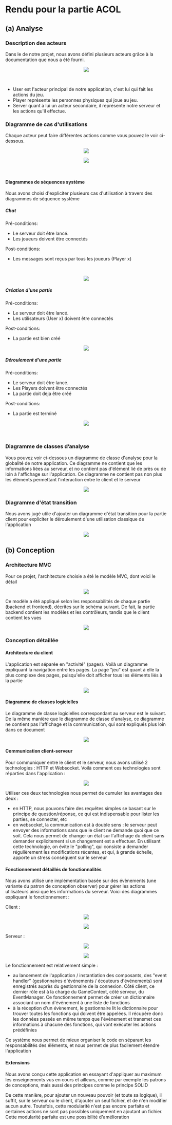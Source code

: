 # Rendu pour la partie ACOL

## (a) Analyse

### Description des acteurs

Dans le de notre projet, nous avons défini plusieurs acteurs grâce à la documentation que nous a été fourni.

<p align="center">
    <img src="documentation/global/out/acteurs.png">
</p>

<br>

- User est l'acteur principal de notre application, c'est lui qui fait les actions du jeu.
- Player représente les personnes physiques qui joue au jeu.
- Server quant à lui un acteur secondaire, il représente notre serveur et les actions qu'il effectue.

### Diagramme de cas d'utilisations

Chaque acteur peut faire différentes actions comme vous pouvez le voir ci-dessous.

<p align="center">
    <img src="documentation/global/client/../../client/out/use_case.png">
</p>

<p align="center">
    <img src="documentation/server/out/use_case.png">
</p>

<br>

#### Diagrammes de séquences système

Nous avons choisi d'expliciter plusieurs cas d'utilisation à travers des diagrammes de séquence système

##### Chat

Pré-conditions:

- Le serveur doit être lancé.
- Les joueurs doivent être connectés

Post-conditions:

- Les messages sont reçus par tous les joueurs (Player x)

<br>
<p align="center">
    <img src="documentation/global/client/../../global/out/sequence_analyse_message_chat.png">
</p>

##### Création d'une partie

Pré-conditions:

- Le serveur doit être lancé.
- Les utilisateurs (User x) doivent être connectés

Post-conditions:

- La partie est bien créé

<p align="center">
    <img src="documentation/global/client/../../global/out/sequence_analyse_creation_partie.png">
</p>

##### Déroulement d'une partie

Pré-conditions:

- Le serveur doit être lancé.
- Les Players doivent être connectés
- La partie doit deja être créé

Post-conditions:

- La partie est terminé

<p align="center">
    <img src="documentation/global/client/../../global/out/sequence_analyse_deroulement_partie.png">
</p>

<br>

### Diagramme de classes d’analyse

Vous pouvez voir ci-dessous un diagramme de classe d'analyse pour la globalité de notre application.
Ce diagramme ne contient que les informations liées au serveur, et no contient pas d'élément lié de près ou de loin à l'affichage sur l'application. Ce diagramme ne contient pas non plus les éléments permettant l'interaction entre le client et le serveur

<p align="center">
    <img src="documentation/server/out/classe_analyse_global.png">
</p>

### Diagramme d'état transition

Nous avons jugé utile d'ajouter un diagramme d'état transition pour la partie client pour expliciter le déroulement d'une utilisation classique de l'application

<p align="center">
    <img src="documentation/client/out/etats_transitions.png">
</p>

## (b) Conception

### Architecture MVC

Pour ce projet, l'architecture choisie a été le modèle MVC, dont voici le détail

<p align="center">
    <img src="documentation/global/out/mvc.png">
</p>

Ce modèle a été appliqué selon les responsabilités de chaque partie (backend et frontend), décrites sur le schéma suivant. De fait, la partie backend contient les modèles et les contrôleurs, tandis que le client contient les vues

<p align="center">
    <img src="documentation/global/out/responsabilite.png">
</p>

### Conception détaillée

#### Architecture du client

L'application est séparée en "activité" (pages). Voilà un diagramme expliquant la navigation entre les pages. La page "jeu" est quant à elle la plus complexe des pages, puisqu'elle doit afficher tous les éléments liés à la partie 

<p align="center">
    <img src="documentation/client/out/navigation.png">
</p>

#### Diagramme de classes logicielles

Le diagramme de classe logicielles correspondant au serveur est le suivant. De la même manière que le diagramme de classe d'analyse, ce diagramme ne contient pas l'affichage et la communication, qui sont expliqués plus loin dans ce document

<p align="center">
    <img src="documentation/server/out/classe_models.png">
</p>

#### Communication client-serveur

Pour communiquer entre le client et le serveur, nous avons utilisé 2 technologies : HTTP et Websocket. Voilà comment ces technologies sont réparties dans l'application :

<p align="center">
    <img src="documentation/global/out/communication.png">
</p>

Utiliser ces deux technologies nous permet de cumuler les avantages des deux :
- en HTTP, nous pouvons faire des requêtes simples se basant sur le principe de question/réponse, ce qui est indispensable pour lister les parties, se connecter, etc
- en websocket, la communication est à double sens : le serveur peut envoyer des informations sans que le client ne demande quoi que ce soit. Cela nous permet de changer un état sur l'affichage du client sans demander explicitement si un changement est a effectuer. En utilisant cette technologie, on évite le "polling", qui consiste a demander régulièrement les modifications récentes, et qui, à grande échelle, apporte un stress conséquent sur le serveur

#### Fonctionnement détaillés de fonctionnalités

Nous avons utilisé une implémentation basée sur des évènements (une variante du patron de conception observer) pour gérer les actions utilisateurs ainsi que les informations du serveur. Voici des diagrammes expliquant le fonctionnement :

Client :
<p align="center">
    <img src="documentation/client/out/gestion_evenements.png">
</p>
<p align="center">
    <img src="documentation/client/out/gestion_evenements_sequence.png">
</p>

Serveur :
<p align="center">
    <img src="documentation/server/out/gestion_evenements.png">
</p>
<p align="center">
    <img src="documentation/server/out/gestion_evenements_sequence.png">
</p>

Le fonctionnement est relativement simple :
- au lancement de l'application / instantiation des composants, des "event handler" (gestionnaires d'événements / écouteurs d'événements) sont enregistrés auprès du gestionnaire de la connexion. Côté client, ce dernier rôle est à la charge du GameContext, côté serveur, du EventManager. Ce fonctionnement permet de créer un dictionnaire associant un nom d'événement à une liste de fonctions
- à la réception d'un évènement, le gestionnaire lit le dictionnaire pour trouver toutes les fonctions qui doivent être appelées. Il récupère donc les données passés en même temps que l'évènement et transmet ces informations à chacune des fonctions, qui vont exécuter les actions prédéfinies

Ce système nous permet de mieux organiser le code en séparant les responsabilités des éléments, et nous permet de plus facilement étendre l'application

#### Extensions

Nous avons conçu cette application en essayant d'appliquer au maximum les enseignements vus en cours et ailleurs, comme par exemple les patrons de conceptions, mais aussi des principes comme le principe SOLID

De cette manière, pour ajouter un nouveau pouvoir (et toute sa logique), il suffit, sur le serveur ou le client, d'ajouter un seul fichier, et de n'en modifier aucun autre. Toutefois, cette modularité n'est pas encore parfaite et certaines actions ne sont pas possibles uniquement en ajoutant un fichier. Cette modularité parfaite est une possibilité d'amélioration
